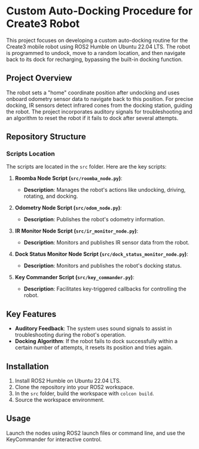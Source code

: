 # Custom Auto-Docking Procedure for Create3 Robot

This project focuses on developing a custom auto-docking routine for the Create3 mobile robot using ROS2 Humble on Ubuntu 22.04 LTS. The robot is programmed to undock, move to a random location, and then navigate back to its dock for recharging, bypassing the built-in docking function.

## Project Overview

The robot sets a "home" coordinate position after undocking and uses onboard odometry sensor data to navigate back to this position. For precise docking, IR sensors detect infrared cones from the docking station, guiding the robot. The project incorporates auditory signals for troubleshooting and an algorithm to reset the robot if it fails to dock after several attempts.

## Repository Structure

### Scripts Location

The scripts are located in the `src` folder. Here are the key scripts:

1. **Roomba Node Script (`src/roomba_node.py`)**: 
   - **Description**: Manages the robot's actions like undocking, driving, rotating, and docking.

2. **Odometry Node Script (`src/odom_node.py`)**: 
   - **Description**: Publishes the robot's odometry information.

3. **IR Monitor Node Script (`src/ir_monitor_node.py`)**: 
   - **Description**: Monitors and publishes IR sensor data from the robot.

4. **Dock Status Monitor Node Script (`src/dock_status_monitor_node.py`)**: 
   - **Description**: Monitors and publishes the robot's docking status.

5. **Key Commander Script (`src/key_commander.py`)**:
   - **Description**: Facilitates key-triggered callbacks for controlling the robot.

## Key Features

- **Auditory Feedback**: The system uses sound signals to assist in troubleshooting during the robot's operation.
- **Docking Algorithm**: If the robot fails to dock successfully within a certain number of attempts, it resets its position and tries again.

## Installation

1. Install ROS2 Humble on Ubuntu 22.04 LTS.
2. Clone the repository into your ROS2 workspace.
3. In the `src` folder, build the workspace with `colcon build`.
4. Source the workspace environment.

## Usage

Launch the nodes using ROS2 launch files or command line, and use the KeyCommander for interactive control.
